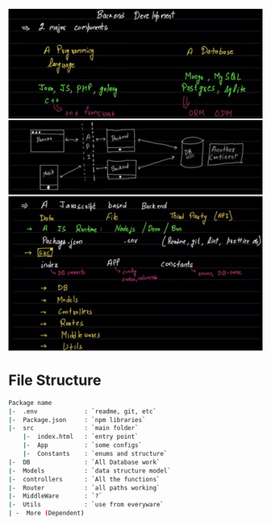 ![alt text](image.png)
![alt text](image-1.png)
![alt text](image-2.png)


# File Structure

```bash
Package name
|-  .env             : `readme, git, etc`
|-  Package.json     : `npm libraries`
|-  src              : `main folder`
    |-  index.html   : `entry point`
    |-  App          : `some configs`
    |-  Constants    : `enums and structure`
|-  DB               : `All Database work`
|-  Models           : `data structure model`
|-  controllers      : `All the functions`
|-  Router           : `all paths working`
|-  MiddleWare       : `?` 
|-  Utils            : `use from everyware`
| -  More (Dependent)
```